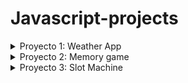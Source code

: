 # Javascript-projects

<details>
  <summary>Proyecto 1: Weather App</summary>

![Weather App Screenshot](https://miguejuarz.github.io/javascript-projects/weather-app/assets/screenshot.png)

Este proyecto es una aplicación web simple que muestra la información del clima para una ubicación específica. Puedes ingresar el nombre de una ciudad y obtener detalles sobre el clima actual en esa área.

## Demo

Puedes ver la aplicación en funcionamiento [aquí](https://miguejuarz.github.io/javascript-projects/weather-app/).

## Características

- Consulta la información del clima actual de cualquier ciudad.
- Muestra la temperatura actual, la descripción del clima y la imagen correspondiente.
- Interfaz de usuario simple y fácil de usar.

## Tecnologías utilizadas

- HTML5
- CSS3
- JavaScript

## Instrucciones de uso

1. Abre la [aplicación web](https://miguejuarz.github.io/javascript-projects/weather-app/).
2. En el campo de entrada, escribe el nombre de la ciudad cuyo clima deseas conocer.
3. Haz clic en el icono de la lupa para consultar.
4. La aplicación mostrará la temperatura actual y una descripción del clima para la ciudad ingresada.

## Licencia

Este proyecto está bajo la Licencia MIT. Consulta el archivo [LICENSE](LICENSE) para obtener más detalles.
</details>

<details>
  <summary>Proyecto 2: Memory game</summary>
  
 # Memory Game

![Memory Game Screenshot](https://miguejuarz.github.io/javascript-projects/memory-game/assets/screenshot1.png)

Este proyecto es una implementación del popular juego de memoria. El objetivo es encontrar todas las parejas de cartas coincidentes en el menor número de movimientos posible.

## Demo

Puedes jugar a la versión en línea del juego [aquí](https://miguejuarz.github.io/javascript-projects/memory-game/).

## Características

- Juego de memoria interactivo.
- Registra tus movimientos y el tiempo que tomas para completar el juego.
- Interfaz de usuario amigable e intuitiva.
  
## Tecnologías utilizadas

- HTML5
- CSS3
- JavaScript
</details>

<details>
  <summary>Proyecto 3: Slot Machine</summary>
  
  # Máquina Tragamonedas en JavaScript (CLI)
![Slot Machine](https://miguejuarz.github.io/javascript-projects/slot-machine/assets/screenshot.png)

Este proyecto es una implementación simple de una máquina tragamonedas en JavaScript que se ejecuta en la línea de comandos (CLI). Gira los rodillos, apuesta en las líneas y disfruta de un juego de tragamonedas básico.

## Características

- **Depósito**: Deposita dinero en tu cuenta virtual para comenzar a jugar.
- **Apuestas**: Decide cuántas líneas deseas apostar y la cantidad de apuesta por línea.
- **Giro de Rodillos**: Los rodillos giran de forma aleatoria.
- **Combinaciones Ganadoras**: Comprueba si has ganado al alinear símbolos en las líneas seleccionadas.
- **Saldo**: Muestra tu saldo actual durante el juego.
- **Juego Continuo**: Puedes seguir jugando hasta que te quedes sin dinero.

## Instrucciones

1. Ejecuta el juego desde tu terminal:

   ```bash
   node slot-machine.js

</details>


